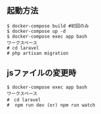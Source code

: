 ## 起動方法
```
$ docker-compose build #初回のみ
$ docker-compose up -d
$ docker-compose exec app bash
ワークスペース
# cd laravel
# php artisan migration
```

## jsファイルの変更時
```
$ docker-compose exec app bash
ワークスペース
#　cd laravel
#  npm run dev (or) npm run watch
```
